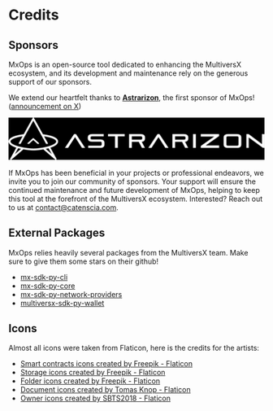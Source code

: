 # Credits

## Sponsors

MxOps is an open-source tool dedicated to enhancing the MultiversX ecosystem, and its development and maintenance rely on the generous support of our sponsors.

We extend our heartfelt thanks to **[Astrarizon](https://www.astrarizon.com)**, the first sponsor of MxOps! ([announcement on X](https://x.com/Astrarizon/status/1861791446099263552))

![MxOps full logo](../_images/astrarizon_logo.png)

If MxOps has been beneficial in your projects or professional endeavors, we invite you to join our community of sponsors. Your support will ensure the continued maintenance and future development of MxOps, helping to keep this tool at the forefront of the MultiversX ecosystem. Interested? Reach out to us at [contact@catenscia.com](mailto:contact@catenscia.com).

## External Packages

MxOps relies heavily several packages from the MultiversX team. Make sure to give them some stars
on their github!

- [mx-sdk-py-cli](https://github.com/multiversx/mx-sdk-py-cli)
- [mx-sdk-py-core](https://github.com/multiversx/mx-sdk-py-core)
- [mx-sdk-py-network-providers](https://github.com/multiversx/mx-sdk-py-network-providers)
- [multiversx-sdk-py-wallet](https://github.com/multiversx/mx-sdk-py-wallet)
  
## Icons

Almost all icons were taken from Flaticon, here is the credits for the artists:

- [Smart contracts icons created by Freepik - Flaticon](https://www.flaticon.com/free-icons/smart-contracts)
- [Storage icons created by Freepik - Flaticon](https://www.flaticon.com/free-icons/storage)
- [Folder icons created by Freepik - Flaticon](https://www.flaticon.com/free-icons/folder)
- [Document icons created by Tomas Knop - Flaticon](https://www.flaticon.com/free-icons/document)
- [Owner icons created by SBTS2018 - Flaticon](https://www.flaticon.com/free-icons/owner)
